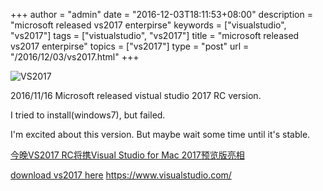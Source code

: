 +++
author = "admin"
date = "2016-12-03T18:11:53+08:00"
description = "microsoft released vs2017 enterpirse"
keywords = ["visualstudio", "vs2017"]
tags = ["vistualstudio", "vs2017"]
title = "microsoft released vs2017 enterpirse"
topics = ["vs2017"]
type = "post"
url = "/2016/12/03/vs2017.html"
+++

![VS2017](https://www.visualstudio.com/wp-content/uploads/2016/11/Productivity-Epic-960x540.jpg)

2016/11/16 Microsoft released vistual studio 2017 RC version.

I tried to install(windows7), but failed.

I'm excited about this version. But maybe wait some time
until it's stable.


[今晚VS2017 RC将携Visual Studio for Mac 2017预览版亮相](http://mobile.163.com/16/1116/19/C613OUGU00118021.html)


[download vs2017 here](https://www.visualstudio.com/vs/visual-studio-2017-rc/)
<https://www.visualstudio.com/>